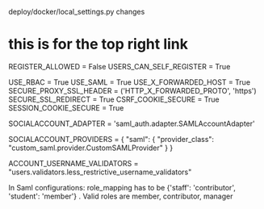 deploy/docker/local_settings.py changes

# this is for the top right link
REGISTER_ALLOWED = False
USERS_CAN_SELF_REGISTER = True

USE_RBAC = True
USE_SAML = True
USE_X_FORWARDED_HOST = True
SECURE_PROXY_SSL_HEADER = ('HTTP_X_FORWARDED_PROTO', 'https')
SECURE_SSL_REDIRECT = True
CSRF_COOKIE_SECURE = True
SESSION_COOKIE_SECURE = True

SOCIALACCOUNT_ADAPTER = 'saml_auth.adapter.SAMLAccountAdapter'

SOCIALACCOUNT_PROVIDERS = {
    "saml": {
        "provider_class": "custom_saml.provider.CustomSAMLProvider"
    }
}

ACCOUNT_USERNAME_VALIDATORS = "users.validators.less_restrictive_username_validators"

In Saml configurations:
 role_mapping has to be 
{'staff': 'contributor', 'student': 'member'} . Valid roles are member, contributor, manager

